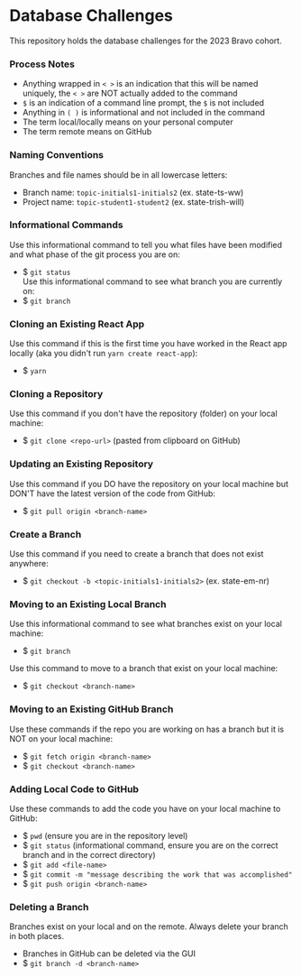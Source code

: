 # Database Challenges
This repository holds the database challenges for the 2023 Bravo cohort.


### Process Notes
- Anything wrapped in `< >` is an indication that this will be named uniquely, the `< >` are NOT actually added to the command
- `$` is an indication of a command line prompt, the `$` is not included
- Anything in `( )` is informational and not included in the command
- The term local/locally means on your personal computer
- The term remote means on GitHub


### Naming Conventions
Branches and file names should be in all lowercase letters:
- Branch name: `topic-initials1-initials2` (ex. state-ts-ww)
- Project name: `topic-student1-student2` (ex. state-trish-will)


### Informational Commands
Use this informational command to tell you what files have been modified and what phase of the git process you are on:  
- $ `git status`  
Use this informational command to see what branch you are currently on:  
- $ `git branch`

### Cloning an Existing React App
Use this command if this is the first time you have worked in the React app locally (aka you didn't run `yarn create react-app`):
- $ `yarn`

### Cloning a Repository
Use this command if you don't have the repository (folder) on your local machine:   
- $ `git clone <repo-url>` (pasted from clipboard on GitHub)


### Updating an Existing Repository
Use this command if you DO have the repository on your local machine but DON'T have the latest version of the code from GitHub:  
- $ `git pull origin <branch-name>`


### Create a Branch
Use this command if you need to create a branch that does not exist anywhere:  
- $ `git checkout -b <topic-initials1-initials2>` (ex. state-em-nr)


### Moving to an Existing Local Branch
Use this informational command to see what branches exist on your local machine:  
- $ `git branch`

Use this command to move to a branch that exist on your local machine:  
- $ `git checkout <branch-name>`


### Moving to an Existing GitHub Branch
Use these commands if the repo you are working on has a branch but it is NOT on your local machine:  
- $ `git fetch origin <branch-name>`
- $ `git checkout <branch-name>`


### Adding Local Code to GitHub
Use these commands to add the code you have on your local machine to GitHub:  
- $ `pwd` (ensure you are in the repository level)
- $ `git status` (informational command, ensure you are on the correct branch and in the correct directory)
- $ `git add <file-name>`
- $ `git commit -m "message describing the work that was accomplished"`
- $ `git push origin <branch-name>`


### Deleting a Branch
Branches exist on your local and on the remote. Always delete your branch in both places.
- Branches in GitHub can be deleted via the GUI
- $ `git branch -d <branch-name>`